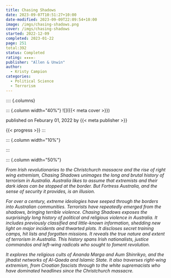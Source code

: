 ```yaml
---
title: Chasing Shadows
date: 2023-09-07T10:51:27+10:00
date-modified: 2023-09-09T22:09:54+10:00
image: /imgs/chasing-shadows.png
cover: /imgs/chasing-shadows
started: 2022-12-09
completed: 2023-01-22
page: 251
total:392
status: Completed
rating: ★★★★☆
publisher: "Allen & Unwin"
author:
  - Kristy Campion
categories:
  - Political Science
  - Terrorism
---
```


:::: {.columns}

::: {.column width="40%"}
![]({{< meta cover >}})

published on Feburary 01, 2022 by {{< meta publisher >}}

{{< progress >}}
:::

::: {.column width="10%"}
<!-- empty column to create gap -->
:::

::: {.column width="50%"}

*From Irish revolutionaries to the Christchurch massacre and the rise of right wing extremism, Chasing Shadows unimages the long and brutal history of terrorism in Australia. Australia likes to assume that extremists and their dark ideas can be stopped at the border. But Fortress Australia, and the sense of security it provides, is an illusion.*

*For over a century, extreme ideologies have seeped through the borders into Australian communities. Terrorists have repeatedly emerged from the shadows, bringing terrible violence. Chasing Shadows exposes the surprisingly long history of political and religious violence in Australia. It includes previously classified and little-known information, shedding new light on major incidents and thwarted plots. It discloses secret training camps, hit lists and forgotten missions. It reveals the true nature and extent of terrorism in Australia. This history spans Irish nationalists, justice commandos and left-wing radicals who sought to foment revolution.*

*It explores the religious cults of Ananda Marga and Aum Shinrikyo, and the jihadist networks of Al-Qaeda and Islamic State. It also traverses right-wing extremism, from Croatian fascists through to the white supremacists who have dominated headlines since the Christchurch massacre.*
